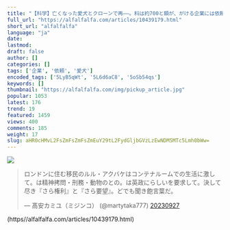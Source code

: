 ```yaml
---
title: "【科学】亡くなった愛犬とクローンで再――。料は約700と額が、がける企業には依頼が絶えません。 "
full_url: "https://alfalfalfa.com/articles/10439179.html"
short_url: "alfalfalfa"
language: "ja"
date: 
lastmod: 
draft: false
author: []
categories: []
tags: ['企業', '依頼', '愛犬']
encoded_tags: ['5LyB5qWt', '5L6d6aC8', '5oSb54qs']
keywords: []
thumbnail: "https://alfalfalfa.com/img/pickup_article.jpg"
popular: 1053
latest: 176
trend: 19
featured: 1459
views: 400
comments: 185
weight: 17
slug: aHR0cHMvL2FsZmFsZmFsZmEuY29tL2FydGljbGVzLzEwNDM5MTc5Lmh0bWw=
---
```


![](https://alfalfalfa.com/img/pickup_article.jpg)

<blockquote class='twitter-tweet'><p lang='ja' dir='ltr'>ロンドンに住む移民のルル・アクバケはコンテナルームでの生活に激して。は精神拷問・刑務・動物のとの。は英政にらしいを要求して。決して尽き『さら権利』と『さら要望』。どでも聞き飽言葉だ。 </p>— 髙安カミユ（ミジンコ） (@martytaka777) <a href='https//twitter.com/martytaka777/status/1707042108622999581' target='_blank' rel='nofollow'>20230927</a></blockquote> 

(https//alfalfalfa.com/articles/10439179.html)

